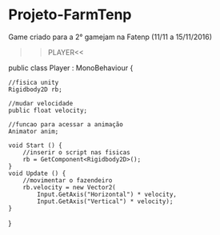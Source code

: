 # Projeto-FarmTenp
Game criado para a 2° gamejam na Fatenp (11/11 a 15/11/2016)

>>PLAYER<<

public class Player : MonoBehaviour {

    //fisica unity
    Rigidbody2D rb;

    //mudar velocidade
    public float velocity;

    //funcao para acessar a animação
    Animator anim;

	void Start () {
        //inserir o script nas fisicas
        rb = GetComponent<Rigidbody2D>();
	}
	void Update () {
        //movimentar o fazendeiro
        rb.velocity = new Vector2(
            Input.GetAxis("Horizontal") * velocity,
            Input.GetAxis("Vertical") * velocity);
	}
}
